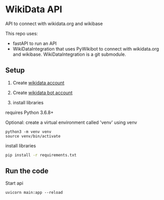 # WikiData API
API to connect with wikidata.org and wikibase

This repo uses:
- fastAPI to run an API
- WikiDataIntegration that uses PyWikibot to connect with wikidata.org and wikibase. WikiDataIntegration is a git submodule.


## Setup

1. Create [wikidata account](https://www.wikidata.org/w/index.php?title=Special:CreateAccount&returnto=Wikidata%3AMain+Page)

2. Create [wikidata bot account](https://www.wikidata.org/wiki/Special:BotPasswords)

3. install libraries

requires Python 3.6.8+

Optional: create a virtual environment called 'venv' using venv

```
python3 -m venv venv
source venv/bin/activate
```

install libraries

```bash
pip install -r requirements.txt
```


## Run the code

Start api

```
uvicorn main:app --reload
```
